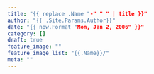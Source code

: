```yaml
---
title: "{{ replace .Name "-" " " | title }}"
author: "{{ .Site.Params.Author}}"
date: "{{ now.Format "Mon, Jan 2, 2006" }}"
category: []
draft: true
feature_image: ""
feature_image_list: "{{.Name}}/"
meta: ""
---
```

